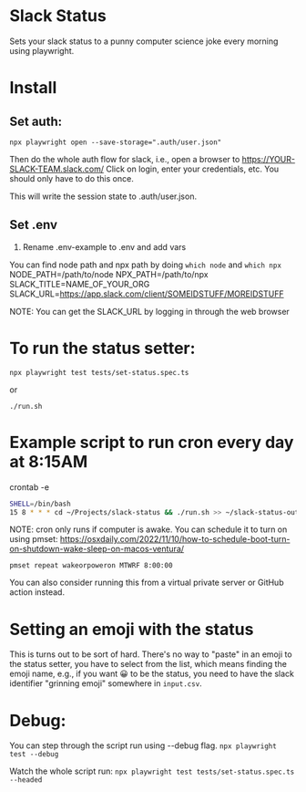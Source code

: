 # Slack Status
Sets your slack status to a punny computer science joke every morning using playwright.

# Install
## Set auth:
`npx playwright open --save-storage=".auth/user.json"`

Then do the whole auth flow for slack, i.e., open a browser to
https://YOUR-SLACK-TEAM.slack.com/
Click on login, enter your credentials, etc. You should only have to do this once.

This will write the session state to .auth/user.json.

## Set .env
1. Rename .env-example to .env and add vars

You can find node path and npx path by doing `which node` and `which npx`
NODE_PATH=/path/to/node
NPX_PATH=/path/to/npx
SLACK_TITLE=NAME_OF_YOUR_ORG
SLACK_URL=https://app.slack.com/client/SOMEIDSTUFF/MOREIDSTUFF

NOTE: You can get the SLACK_URL by logging in through the web browser


# To run the status setter:
`npx playwright test tests/set-status.spec.ts`

or

`./run.sh`

# Example script to run cron every day at 8:15AM

crontab -e
```sh
SHELL=/bin/bash
15 8 * * * cd ~/Projects/slack-status && ./run.sh >> ~/slack-status-output.log 2>&1
```

NOTE: cron only runs if computer is awake. You can schedule it to turn on using pmset: 
https://osxdaily.com/2022/11/10/how-to-schedule-boot-turn-on-shutdown-wake-sleep-on-macos-ventura/

`pmset repeat wakeorpoweron MTWRF 8:00:00`

You can also consider running this from a virtual private server or GitHub action instead.

# Setting an emoji with the status
This is turns out to be sort of hard. There's no way to "paste" in an emoji to the status setter, you have to select from the list, which means finding the emoji name, e.g., if you want 😀 to be the status, you need to have the slack identifier "grinning emoji" somewhere in `input.csv`.

# Debug:
You can step through the script run using --debug flag. 
`npx playwright test --debug`

Watch the whole script run:
`npx playwright test tests/set-status.spec.ts --headed`
